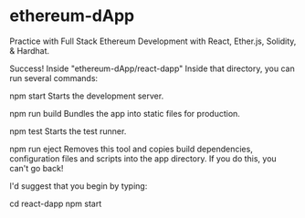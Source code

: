 # ethereum-dApp
Practice with Full Stack Ethereum Development with React, Ether.js, Solidity, &amp; Hardhat.

Success! Inside "ethereum-dApp/react-dapp" 
  Inside that directory, you can run several commands:

npm start 
  Starts the development server.
  
npm run build
  Bundles the app into static files for production.
  
npm test
  Starts the test runner.

npm run eject
  Removes this tool and copies build dependencies, configuration files
  and scripts into the app directory. If you do this, you can't go back!

I'd suggest that you begin by typing:
  
  cd react-dapp
  npm start
